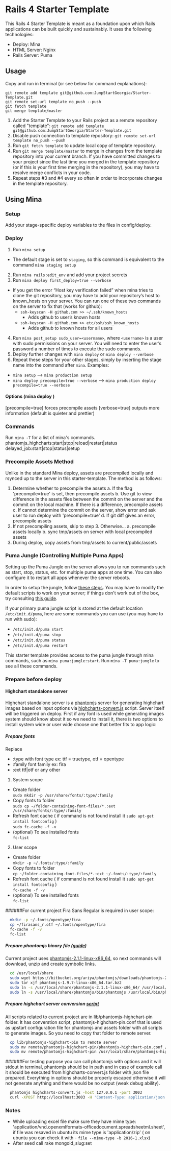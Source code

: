 # Rails 4 Starter Template

This Rails 4 Starter Template is meant as a foundation upon which Rails applications can be built quickly and sustainably. It uses the following technologies:

- Deploy: Mina
- HTML Server: Nginx
- Rails Server: Puma

## Usage

Copy and run in terminal (or see below for command explanations):

```
git remote add template git@github.com:JumpStartGeorgia/Starter-Template.git
git remote set-url template no_push --push
git fetch template
git merge template/master
```

1. Add the Starter Template to your Rails project as a remote repository called "template": `git remote add template git@github.com:JumpStartGeorgia/Starter-Template.git`
2. Disable push connection to template repository: `git remote set-url template no_push --push`
3. Run `git fetch template` to update local copy of template repository.
4. Run `git merge template/master` to merge in changes from the template repository into your current branch. If you have committed changes to your project since the last time you merged in the template repository (or if this is your first time merging in the repository), you may have to resolve merge conflicts in your code.
5. Repeat steps #3 and #4 every so often in order to incorporate changes in the template repository.

## Using Mina

### Setup

Add your stage-specific deploy variables to the files in config/deploy.

### Deploy

1. Run `mina setup`
  - The default stage is set to `staging`, so this command is equivalent to the command `mina staging setup`
2. Run `mina rails:edit_env` and add your project secrets
3. Run `mina deploy first_deploy=true --verbose`
  - If you get the error “Host key verification failed” when mina tries to clone the git repository, you may have to add your repository’s host to known_hosts on your server. You can run one of these two commands on the server to fix that (works for github):
    - `ssh-keyscan -H github.com >> ~/.ssh/known_hosts`
      - Adds github to user’s known hosts
    - `ssh-keyscan -H github.com >> etc/ssh/ssh_known_hosts`
      - Adds github to known hosts for all users
4. Run `mina post_setup sudo_user=<username>`, where `<username>` is a user with sudo permissions on your server. You will need to enter the user’s password a number of times to execute the sudo commands.
5. Deploy further changes with `mina deploy` or `mina deploy --verbose`
6. Repeat these steps for your other stages, simply by inserting the stage name into the command after `mina`. Examples:
  - `mina setup` --> `mina production setup`
  - `mina deploy precompile=true --verbose` --> `mina production deploy precompile=true --verbose`

#### Options (mina deploy <options>)

[precompile=true]  forces precompile assets
[verbose=true]            outputs more information (default is quieter and prettier)

### Commands

Run `mina -T` for a list of mina's commands.
phantomjs_highcharts:start|stop|reload|restart|status
delayed_job:start|stop|status|setup

### Precompile Assets Method

Unlike in the standard Mina deploy, assets are precompiled locally and rsynced up to the server in this starter-template. The method is as follows:

1. Determine whether to precompile the assets
   a. If the flag 'precompile=true' is set, then precompile assets
   b. Use git to view difference in the assets files between the commit on the server
      and the commit on the local machine. If there is a difference, precompile assets
   c. If cannot determine the commit on the server, show error and ask user to run deploy with 'precompile=true'
   d. If git diff gives an error, precompile assets
2. If not precompiling assets, skip to step 3. Otherwise...
   a. precompile assets locally
   b. sync tmp/assets on server with local precompiled assets
3. During deploy, copy assets from tmp/assets to current/public/assets

### Puma Jungle (Controlling Multiple Puma Apps)

Setting up the Puma Jungle on the server allows you to run commands such as start, stop, status, etc. for multiple puma apps at one time. You can also configure it to restart all apps whenever the server reboots.

In order to setup the jungle, follow [these steps](https://github.com/puma/puma/tree/master/tools/jungle/init.d). You may have to modify the default scripts to work on your server; if things don't work out of the box, try consulting [this guide](http://dev.mensfeld.pl/2014/02/puma-jungle-script-fully-working-with-rvm-and-pumactl/).

If your primary puma jungle script is stored at the default location `/etc/init.d/puma`, here are some commands you can use (you may have to run with sudo):
 - `/etc/init.d/puma start`
 - `/etc/init.d/puma stop`
 - `/etc/init.d/puma status`
 - `/etc/init.d/puma restart`

This starter template provides access to the puma jungle through mina commands, such as `mina puma:jungle:start`. Run `mina -T puma:jungle` to see all these commands.

### Prepare before deploy

#### Highchart standalone server
Highchart standalone server is a [phantomjs](http://phantomjs.org/) server for generating highchart images based on input options via [highcharts-convert.js](http://www.highcharts.com/docs/export-module/render-charts-serverside) script. Server itself will be triggered on deploy.
First if any font is used while generating images system should know about it so we need to install it, there is two options to install system wide or user wide choose one that better fits to app logic:

##### Prepare fonts
Replace
  - :type with font type ex: ttf = truetype, otf = opentype
  - :family font family ex: fira
  - :ext ttf|otf or any other

1. System scope
  * Create folder<br/>
    `sudo mkdir -p /usr/share/fonts/:type/:family`
  * Copy fonts to folder<br/>
    `sudo cp ~/folder-containing-font-files/*.:ext /usr/share/fonts/:type/:family`
  * Refresh font cache ( if command is not found install it `sudo apt-get install fontconfig` )<br/>
    `sudo fc-cache -f -v`
  * (optional) To see installed fonts<br/>
    `fc-list`

2. User scope
  * Create folder<br/>
    `mkdir -p ~/.fonts/:type/:family`
  * Copy fonts to folder<br/>
    `cp ~/folder-containing-font-files/*.:ext ~/.fonts/:type/:family`
  * Refresh font cache ( if command is not found install it `sudo apt-get install fontconfig` )<br/>
    `fc-cache -f -v`
  * (optional) To see installed fonts<br/>
    `fc-list`<br/>

######For current project Fira Sans Regular is required in user scope:
  ```bash
    mkdir -p ~/.fonts/opentype/fira
    cp ~/firasans_r.otf ~/.fonts/opentype/fira
    fc-cache -f -v
    fc-list
  ```

##### Prepare phantomjs binary file ([guide](http://attester.ariatemplates.com/usage/phantom.html))
  Current project uses [phantomjs-2.1.1-linux-x86_64](https://bitbucket.org/ariya/phantomjs/downloads), so next commands will download, unzip and create symbolic links.<br/>
  ```bash
    cd /usr/local/share
    sudo wget https://bitbucket.org/ariya/phantomjs/downloads/phantomjs-2.1.1-linux-x86_64.tar.bz2
    sudo tar xjf phantomjs-1.9.7-linux-x86_64.tar.bz2
    sudo ln -s /usr/local/share/phantomjs-2.1.1-linux-x86_64/ /usr/local/share/phantomjs
    sudo ln -s /usr/local/share/phantomjs/bin/phantomjs /usr/local/bin/phantomjs
  ```

##### Prepare highchart server conversion [script](https://github.com/highcharts/highcharts-export-server/blob/master/phantomjs/highcharts-convert.js)
All scripts related to current project are in lib/phantomjs-highchart-pin folder. It has converstion script, phantomjs-highchart-pin.conf that is used as upstart configuration file for phantomjs and assets folder with all scripts to generate images. So you need to copy that folder to remote server.<br/>
  ```bash
    cp lib/phantomjs-highchart-pin to remote server
    sudo mv remote/phantomjs-highchart-pin/phantomjs-highchart-pin.conf /etc/init/
    sudo mv remote/phantomjs-highchart-pin /usr/local/share/phantomjs-highchart-pin/
  ```

######For testing purpose you can call phantomjs with options and it will stdout in terminal, phantomjs should be in path and in case of example call it should be executed from highcharts-convert.js folder with json file prepared. Everything in options should be properly escaped otherwise it will not generate anything and there would be no output (weak debug ability).<br/>
```bash
  phantomjs highcharts-convert.js -host 127.0.0.1 -port 3003
  curl -XPOST http://localhost:3003 -H 'Content-Type: application/json' -d @opts.json
```


### Notes
  * While uploading excel file make sure they have mime type: 'application/vnd.openxmlformats-officedocument.spreadsheetml.sheet', if file was resaved in ubuntu its mime type is 'application/zip' ( on ubuntu you can check it with - `file --mime-type -b 2016-1.xlsx`)
  * After seed call rake mongoid_slug:set
